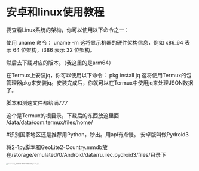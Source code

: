 # 安卓和linux使用教程

要查看Linux系统的架构，你可以使用以下命令之一：

使用 uname 命令：
uname -m
这将显示机器的硬件架构信息，例如 x86_64 表示 64 位架构，i386 表示 32 位架构。

然后去下载对应的版本。（我这里的是arm64）

[github]: https://github.com/XIU2/CloudflareSpeedTest

在Termux上安装jq，你可以使用以下命令：
pkg install jq
这将使用Termux的包管理器pkg来安装jq。安装完成后，你就可以在Termux中使用jq来处理JSON数据了。

脚本和测速文件都给满777

这个是Termux的根目录，下载后的东西放这里面
/data/data/com.termux/files/home/



#识别国家地区还是推荐用Python，秒出。用api有点慢。
安卓版叫做Pydroid3

[链接]: https://blog.qaiu.top/archives/pydroid3v70


将2-1py脚本和GeoLite2-Country.mmdb放在/storage/emulated/0/Android/data/ru.iiec.pydroid3/files/目录下

<img src="C:\Users\Administrator\Downloads/Screenshot_2024-04-01-01-12-30-254_bin.mt.plus.jpg" alt="Screenshot_2024-04-01-01-12-30-254_bin.mt.plus" style="zoom:25%;" />
